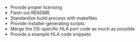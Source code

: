 * Provide proper licensing
* Flesh out README
* Standardize build process with makefiles
* Provide installer-generating scripts
* Merge the OS-specific HLA port code as much as possible
* Provide a example HLA code snippets
